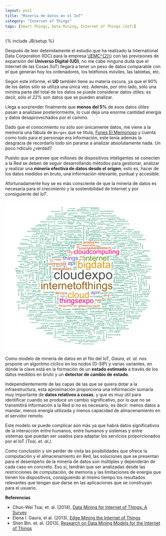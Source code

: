 ```yaml
---
layout: post
title: "Minería de datos en el IoT"
category: "Internet of Things"
tags: [Smart Things, Data Mining, Internet of Things (IoT)]
---
```

{% include JB/setup %}

Después de leer detenidamente el estudio que ha realizado la International Data Corporation (IDC) para la empresa [\\(EMC^{2}\\)](http://www.emc.com/leadership/digital-universe/index.htm?pid=home-dig-uni-090414) con las previsiones de expansión del **Universo Digital (UD)**, no me cabe ninguna duda que el Internet de las Cosas (IoT) llegará a tener un peso de datos comparable con el que generan hoy los ordenadores, los teléfonos móviles, las tabletas, etc. 

Según este informe, el **UD** también tiene su materia oscura, ya que el 90% de los datos sólo se utiliza una única vez. Además, por otro lado, sólo una mínima parte del total de los datos se puede considerar datos útiles; es decir, sólo *el 22%* son datos que se pueden analizar.

Llega a sorprender finalmente que **menos del 5%** de esos datos útiles pasan a analizase posteriormente, lo cual deja una enorme cantidad energía y datos desaprovechados por el camino.

Dado que el conocimiento no sólo son únicamente datos, me viene a la memoria una fábula de `Borges` que se titula, [Funes El Memorioso](http://www.literatura.us/borges/funes.html) y cuenta como todo para el personaje era información, este tenía además la desgracia de recordarlo todo sin pararse a analizar absolutamente nada. Un poco ridículo ¿verdad?

Puesto que se prevee que millones de dispositivos inteligentes se conecten a la Red se deben de seguir desarrollando métodos para gestionar, analizar y realizar una **minería efectiva de datos desde el origen**; esto es, hacer de los datos medidos en bruto, una información relevante, puntual y accesible.

Afortunadamente hoy se es más consciente de que la minería de datos es necesaria para el crecimiento y la sostenibilidad de Internet y por consiguiente del *IoT*.

![center](/figs/2014-06-11-Mineria-de-datos-en-el-iot/iot.png) 

Como modelo de minería de datos en el filo del IoT, *Gaura, et. al.* nos propone un algoritmo cíclico en los nodos (G-SIP) y varias variantes, en dónde la clave está en la formación de un **estado estimado** a través de los datos medidos en bruto y un **detector de cambio de estado**. 

Independientemente de las capas de las que se quiera dotar a la infraestructura, esta aproximación proporciona una información sumaria muy importante de **datos relativos a cosas**, y que es muy útil para identificar cuando se produce un cambio significativo, por lo que no se transmitirá información a la Red si no es necesario, es decir: menos datos a mandar, menos energía utilizada y menos capacidad de almacenamiento en el servidor remoto.

Este modelo se puede complicar aún más ya que habrá datos significativos de la interacción entre humanos, entre humanos y sistemas y entre sistemas que puedan ser usados para adaptar los servicios proporcionados por el IoT *(Tsai, et. al.)*.

Como conclusión y sin perder de vista las posibilidades que ofrece la computación y el almacenamiento en Red, las soluciones que se presentan para el desempeño de la minería de datos son múltiples y dependerán de cada caso en concreto. Eso sí, tendrán que ser analizadas desde las restricciones de computación, de memoria y las limitaciones de energía que tienen los dispositivos, consiguiendo al mismo tiempo los resultados relevantes que tengan que darse en las aplicaciones que se construyan para el usuario.


**Referencias**

- Chun-Wei Tsai, et. al. (2014), [Data Mining for Internet of Things: A Survey](http://ieeexplore.ieee.org/xpl/login.jsp?tp=&arnumber=6674155&url=http%3A%2F%2Fieeexplore.ieee.org%2Fiel7%2F9739%2F5451756%2F06674155.pdf%3Farnumber%3D6674155)
- Elena I. Gaura, el al. (2013), [Edge Mining the Internet of Things](http://ieeexplore.ieee.org/xpl/login.jsp?tp=&arnumber=6042288&url=http%3A%2F%2Fieeexplore.ieee.org%2Fxpls%2Fabs_all.jsp%3Farnumber%3D6042288)
- Shen Bin. et. al. (2013), [Research on Data Mining Models for the Internet
of Things](https://www.ceid.upatras.gr/webpages/faculty/vasilis/Courses/SpatialTemporalDM/Papers/InternetOfThings05476146.pdf)





